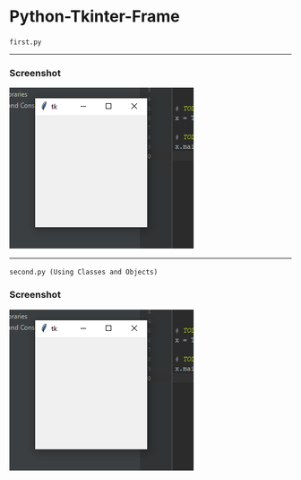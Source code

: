 # Python-Tkinter-Frame

<code>first.py</code>
<hr>
<h3>Screenshot</h3>
<img src="Capture1.PNG" />

<hr>
<code>second.py (Using Classes and Objects)</code>
<h3>Screenshot</h3>
<img src="Capture1.PNG" />
